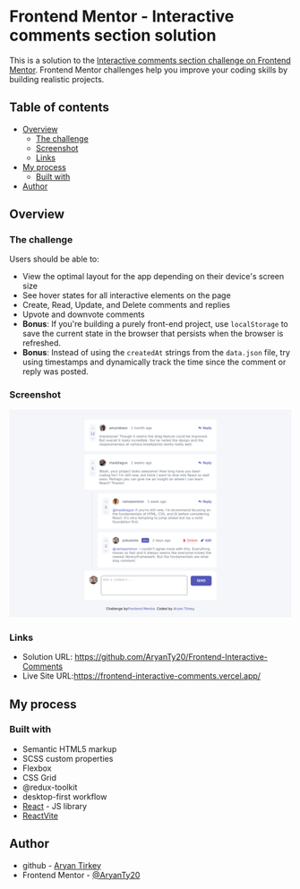 # Frontend Mentor - Interactive comments section solution

This is a solution to the [Interactive comments section challenge on Frontend Mentor](https://www.frontendmentor.io/challenges/interactive-comments-section-iG1RugEG9). Frontend Mentor challenges help you improve your coding skills by building realistic projects.

## Table of contents

- [Overview](#overview)
  - [The challenge](#the-challenge)
  - [Screenshot](#screenshot)
  - [Links](#links)
- [My process](#my-process)
  - [Built with](#built-with)
- [Author](#author)

## Overview

### The challenge

Users should be able to:

- View the optimal layout for the app depending on their device's screen size
- See hover states for all interactive elements on the page
- Create, Read, Update, and Delete comments and replies
- Upvote and downvote comments
- **Bonus**: If you're building a purely front-end project, use `localStorage` to save the current state in the browser that persists when the browser is refreshed.
- **Bonus**: Instead of using the `createdAt` strings from the `data.json` file, try using timestamps and dynamically track the time since the comment or reply was posted.

### Screenshot

![](/screenshot.png)

### Links

- Solution URL: https://github.com/AryanTy20/Frontend-Interactive-Comments
- Live Site URL:https://frontend-interactive-comments.vercel.app/

## My process

### Built with

- Semantic HTML5 markup
- SCSS custom properties
- Flexbox
- CSS Grid
- @redux-toolkit
- desktop-first workflow
- [React](https://reactjs.org/) - JS library
- [ReactVite](https://vitejs.dev)

## Author

- github - [Aryan Tirkey](https://github.com/AryanTy20)
- Frontend Mentor - [@AryanTy20](https://www.frontendmentor.io/profile/AryanTy20)

